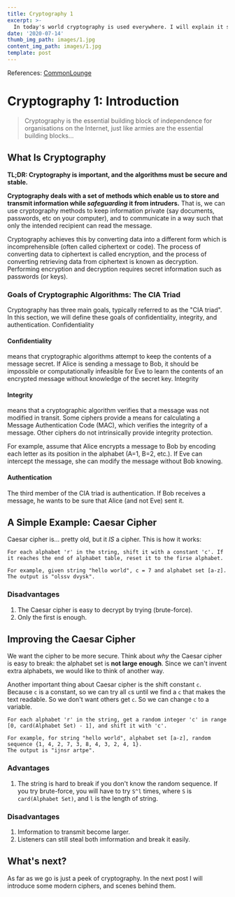 ```yaml
---
title: Cryptography 1
excerpt: >-
  In today's world cryptography is used everywhere. I will explain it step-by-step.
date: '2020-07-14'
thumb_img_path: images/1.jpg
content_img_path: images/1.jpg
template: post
---
```


References: [CommonLounge](https://www.commonlounge.com/discussion/20f56c5cfff24d5d87f8a583505bb122)

# Cryptography 1: Introduction

> Cryptography is the essential building block of independence for organisations on the Internet, just like armies are the essential building blocks...

## What Is Cryptography

**TL;DR: Cryptography is important, and the algorithms must be secure and stable.**

**Cryptography deals with a set of methods which enable us to store and transmit information while _safeguarding_ it from intruders.** That is, we can use cryptography methods to keep information private (say documents, passwords, etc on your computer), and to communicate in a way such that only the intended recipient can read the message.

Cryptography achieves this by converting data into a different form which is incomprehensible (often called ciphertext or code). The process of converting data to ciphertext is called encryption, and the process of converting retrieving data from ciphertext is known as decryption. Performing encryption and decryption requires secret information such as passwords (or keys).

### Goals of Cryptographic Algorithms: The CIA Triad

Cryptography has three main goals, typically referred to as the "CIA triad". In this section, we will define these goals of confidentiality, integrity, and authentication.
Confidentiality

#### Confidentiality
means that cryptographic algorithms attempt to keep the contents of a message secret. If Alice is sending a message to Bob, it should be impossible or computationally infeasible for Eve to learn the contents of an encrypted message without knowledge of the secret key.
Integrity

#### Integrity
means that a cryptographic algorithm verifies that a message was not modified in transit. Some ciphers provide a means for calculating a Message Authentication Code (MAC), which verifies the integrity of a message. Other ciphers do not intrinsically provide integrity protection.

For example, assume that Alice encrypts a message to Bob by encoding each letter as its position in the alphabet (A=1, B=2, etc.). If Eve can intercept the message, she can modify the message without Bob knowing.

#### Authentication
The third member of the CIA triad is authentication.
If Bob receives a message, he wants to be sure that Alice (and not Eve) sent it.

## A Simple Example: Caesar Cipher
Caesar cipher is... pretty old, but it *IS* a cipher. This is how it works:

```
For each alphabet 'r' in the string, shift it with a constant 'c'. If it reaches the end of alphabet table, reset it to the firse alphabet.

For example, given string "hello world", c = 7 and alphabet set [a-z]. The output is "olssv dvysk".
```

### Disadvantages
1. The Caesar cipher is easy to decrypt by trying (brute-force).
2. Only the first is enough.

## Improving the Caesar Cipher

We want the cipher to be more secure. Think about *why* the Caesar cipher is easy to break: the alphabet set is __not large enough__. Since we can't invent extra alphabets, we would like to think of another way.

Another important thing about Caesar cipher is the shift constant `c`. Because `c` is a constant, so we can try all `c`s until we find a `c` that makes the text readable. So we don't want others get `c`. So we can change `c` to a variable.

```
For each alphabet 'r' in the string, get a random integer 'c' in range [0, card(Alphabet Set) - 1], and shift it with 'c'.

For example, for string "hello world", alphabet set [a-z], random sequence {1, 4, 2, 7, 3, 8, 4, 3, 2, 4, 1}.
The output is "ijnsr artpe".
```

### Advantages
1. The string is hard to break if you don't know the random sequence. If you try brute-force, you will have to try `S^l` times, where `S` is `card(Alphabet Set)`, and `l` is the length of string.

### Disadvantages
1. Imformation to transmit become larger.
2. Listeners can still steal both imformation and break it easily.

## What's next?
As far as we go is just a peek of cryptography. In the next post I will introduce some modern ciphers, and scenes behind them.
